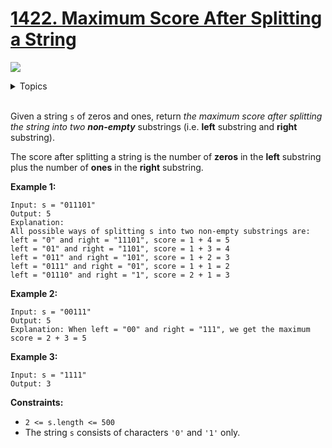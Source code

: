 # [1422. Maximum Score After Splitting a String](https://leetcode.cn/problems/maximum-score-after-splitting-a-string/)

![](https://img.shields.io/badge/Difficulty-Easy-green.svg)

<details>
<summary>Topics</summary>

* [`String`](https://leetcode.com/tag/string/)

</details>
<br />

Given a string `s` of zeros and ones, return *the maximum score after splitting the string into two **non-empty*** substrings (i.e. **left** substring and **right** substring).

The score after splitting a string is the number of **zeros** in the **left** substring plus the number of **ones** in the **right** substring.

**Example 1:**

    Input: s = "011101"
    Output: 5 
    Explanation: 
    All possible ways of splitting s into two non-empty substrings are:
    left = "0" and right = "11101", score = 1 + 4 = 5 
    left = "01" and right = "1101", score = 1 + 3 = 4 
    left = "011" and right = "101", score = 1 + 2 = 3 
    left = "0111" and right = "01", score = 1 + 1 = 2 
    left = "01110" and right = "1", score = 2 + 1 = 3

**Example 2:**

    Input: s = "00111"
    Output: 5
    Explanation: When left = "00" and right = "111", we get the maximum score = 2 + 3 = 5

**Example 3:**

    Input: s = "1111"
    Output: 3

**Constraints:**

 + `2 <= s.length <= 500`
 + The string `s` consists of characters `'0'` and `'1'` only.
